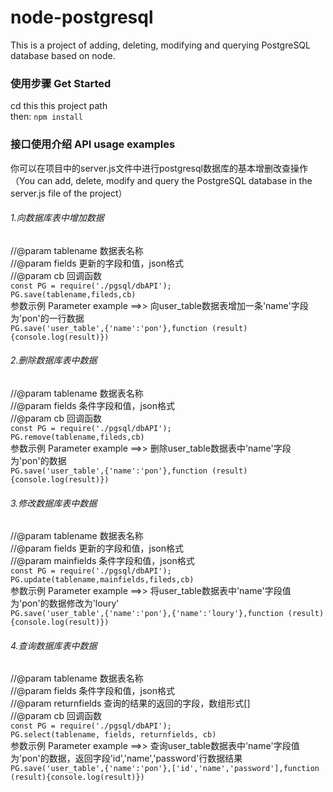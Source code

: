 # node-postgresql
This is a project of adding, deleting, modifying and querying PostgreSQL database based on node.

### 使用步骤 Get Started
cd this this project path <br>
then: 
`npm install
`
### 接口使用介绍 API usage examples
你可以在项目中的server.js文件中进行postgresql数据库的基本增删改查操作 （You can add, delete, modify and query the PostgreSQL database in the server.js file of the project）<br>

###### 1.向数据库表中增加数据
//@param tablename 数据表名称<br>
//@param fields 更新的字段和值，json格式<br>
//@param cb 回调函数<br>
`const PG = require('./pgsql/dbAPI');`<br>
`PG.save(tablename,fileds,cb)`<br>
参数示例 Parameter example ==>> 向user_table数据表增加一条'name'字段为'pon'的一行数据<br>
`PG.save('user_table',{'name':'pon'},function (result){console.log(result)})`<br>
###### 2.删除数据库表中数据
//@param tablename 数据表名称<br>
//@param fields 条件字段和值，json格式<br>
//@param cb 回调函数<br>
`const PG = require('./pgsql/dbAPI');`<br>
`PG.remove(tablename,fileds,cb)`<br>
参数示例 Parameter example ==>> 删除user_table数据表中'name'字段为'pon'的数据<br>
`PG.save('user_table',{'name':'pon'},function (result){console.log(result)})`<br>
###### 3.修改数据库表中数据
//@param tablename 数据表名称<br>
//@param fields 更新的字段和值，json格式<br>
//@param mainfields 条件字段和值，json格式<br>
`const PG = require('./pgsql/dbAPI');`<br>
`PG.update(tablename,mainfields,fileds,cb)`<br>
参数示例 Parameter example ==>> 将user_table数据表中'name'字段值为'pon'的数据修改为'loury'<br>
`PG.save('user_table',{'name':'pon'},{'name':'loury'},function (result){console.log(result)})`<br>
###### 4.查询数据库表中数据
//@param tablename 数据表名称<br>
//@param fields 条件字段和值，json格式<br>
//@param returnfields 查询的结果的返回的字段，数组形式[]<br>
//@param cb 回调函数<br>
`const PG = require('./pgsql/dbAPI');`<br>
`PG.select(tablename, fields, returnfields, cb)`<br>
参数示例 Parameter example ==>> 查询user_table数据表中'name'字段值为'pon'的数据，返回字段'id','name','password'行数据结果<br>
`PG.save('user_table',{'name':'pon'},['id','name','password'],function (result){console.log(result)})`<br>
